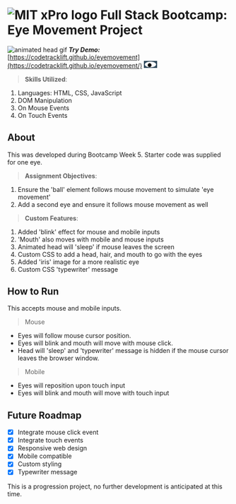 # <img src='https://www.codebypete.com/pics/about/mitxPro_logoStacked.jpg' alt='MIT xPro logo' width='30'> Full Stack Bootcamp: Eye Movement Project

<img src='https://www.codebypete.com/pics/projects/animatedHead.gif' alt='animated head gif' width='50'> ***Try Demo:*** [https://codetracklift.github.io/eyemovement](https://codetracklift.github.io/eyemovement/) <img src='./oneeye.png' width='30'>

>**Skills Utilized**:
<ol>
    <li>Languages: HTML, CSS, JavaScript</li>
    <li>DOM Manipulation</li>
    <li>On Mouse Events</li>
    <li>On Touch Events</li>
</ol>

## About
This was developed during Bootcamp Week 5. Starter code was supplied for one eye. 

>**Assignment Objectives**:
<ol>
    <li>Ensure the 'ball' element follows mouse movement to simulate 'eye movement'</li>
    <li>Add a second eye and ensure it follows mouse movement as well</li>
</ol>

>**Custom Features**:
<ol>
    <li>Added 'blink' effect for mouse and mobile inputs</li>
    <li>'Mouth' also moves with mobile and mouse inputs</li>
    <li>Animated head will 'sleep' if mouse leaves the screen</li>
    <li>Custom CSS to add a head, hair, and mouth to go with the eyes</li>
    <li>Added 'iris' image for a more realistic eye</li>
    <li>Custom CSS 'typewriter' message</li>
</ol>

## How to Run
This accepts mouse and mobile inputs.
>Mouse

- Eyes will follow mouse cursor position.  
- Eyes will blink and mouth will move with mouse click.
- Head will 'sleep' and 'typewriter' message is hidden if the mouse cursor leaves the browser window.

>Mobile

- Eyes will reposition upon touch input
- Eyes will blink and mouth will move with touch input

## Future Roadmap
- [x] Integrate mouse click event
- [x] Integrate touch events
- [x] Responsive web design
- [x] Mobile compatible
- [x] Custom styling
- [x] Typewriter message

This is a progression project, no further development is anticipated at this time.